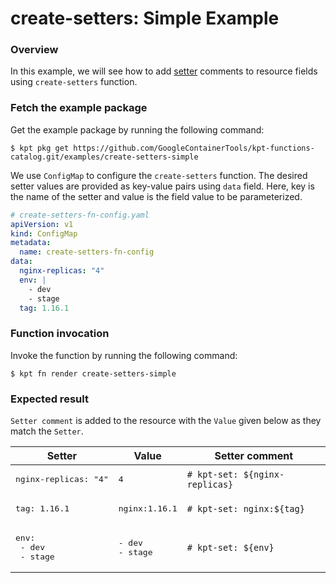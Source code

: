 # create-setters: Simple Example

### Overview

In this example, we will see how to add [setter] comments to
resource fields using `create-setters` function.

### Fetch the example package

Get the example package by running the following command:

```shell
$ kpt pkg get https://github.com/GoogleContainerTools/kpt-functions-catalog.git/examples/create-setters-simple
```

We use `ConfigMap` to configure the `create-setters` function.
The desired setter values are provided as key-value pairs using `data` field.
Here, key is the name of the setter and value is the field value to be parameterized.

```yaml
# create-setters-fn-config.yaml
apiVersion: v1
kind: ConfigMap
metadata:
  name: create-setters-fn-config
data:
  nginx-replicas: "4"
  env: |
    - dev
    - stage
  tag: 1.16.1
```

### Function invocation

Invoke the function by running the following command:

```shell
$ kpt fn render create-setters-simple
```

### Expected result

`Setter comment` is added to the resource with the `Value` given below as they match the `Setter`.

| Setter                                    | Value                        | Setter comment                               |
|--------------------------------------------|------------------------------|---------------------------------------|
| <pre>nginx-replicas: "4"</pre>  | <pre>4</pre>            | `# kpt-set: ${nginx-replicas}`                 |
| <pre>tag: 1.16.1</pre>        | <pre>nginx:1.16.1</pre>       | `# kpt-set: nginx:${tag}`            |
| <pre>env: <br>  - dev<br>  - stage</pre>  | <pre>- dev<br>- stage</pre>    | `# kpt-set: ${env}`                  |

[setter]: https://catalog.kpt.dev/apply-setters/v0.1/?id=setters-definition